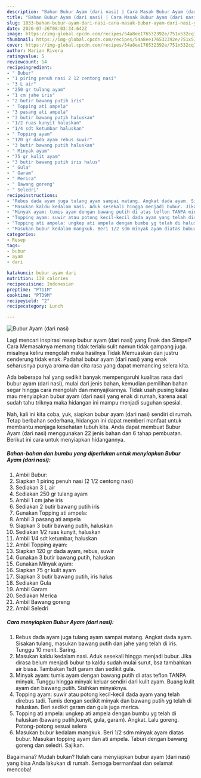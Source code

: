 ```yaml
---
description: "Bahan Bubur Ayam (dari nasi) | Cara Masak Bubur Ayam (dari nasi) Yang Enak Dan Lezat"
title: "Bahan Bubur Ayam (dari nasi) | Cara Masak Bubur Ayam (dari nasi) Yang Enak Dan Lezat"
slug: 1033-bahan-bubur-ayam-dari-nasi-cara-masak-bubur-ayam-dari-nasi-yang-enak-dan-lezat
date: 2020-07-26T08:03:34.642Z
image: https://img-global.cpcdn.com/recipes/54a8ee176532392e/751x532cq70/bubur-ayam-dari-nasi-foto-resep-utama.jpg
thumbnail: https://img-global.cpcdn.com/recipes/54a8ee176532392e/751x532cq70/bubur-ayam-dari-nasi-foto-resep-utama.jpg
cover: https://img-global.cpcdn.com/recipes/54a8ee176532392e/751x532cq70/bubur-ayam-dari-nasi-foto-resep-utama.jpg
author: Marian Rivera
ratingvalue: 5
reviewcount: 14
recipeingredient:
- " Bubur"
- "1 piring penuh nasi 2 12 centong nasi"
- "3 L air"
- "250 gr tulang ayam"
- "1 cm jahe iris"
- "2 butir bawang putih iris"
- " Topping ati ampela"
- "3 pasang ati ampela"
- "3 butir bawang putih haluskan"
- "1/2 ruas kunyit haluskan"
- "1/4 sdt ketumbar haluskan"
- " Topping ayam"
- "120 gr dada ayam rebus suwir"
- "3 butir bawang putih haluskan"
- " Minyak ayam"
- "75 gr kulit ayam"
- "3 butir bawang putih iris halus"
- " Gula"
- " Garam"
- " Merica"
- " Bawang goreng"
- " Seledri"
recipeinstructions:
- "Rebus dada ayam juga tulang ayam sampai matang. Angkat dada ayam. Sisakan tulang, masukan bawang putih dan jahe yang telah di iris. Tunggu 10 menit. Saring."
- "Masukan kaldu kedalam nasi. Aduk sesekali hingga menjadi bubur. Jika dirasa belum menjadi bubur tp kaldu sudah mulai surut, bsa tambahkan air biasa. Tambakan 1sdt garam dan sedikit gula."
- "Minyak ayam: tumis ayam dengan bawang putih di atas teflon TANPA minyak. Tunggu hingga minyak keluar sendiri dari kulit ayam. Buang kulit ayam dan bawang putih. Sisihkan minyaknya."
- "Topping ayam: suwir atau potong kecil-kecil dada ayam yang telah direbus tadi. Tumis dengan sedikit minyak dan bawang putih yg telah di haluskan. Beri sedikit garam dan gula juga merica."
- "Topping ati ampela: ungkep ati ampela dengan bumbu yg telah di haluskan (bawang putih,kunyit, gula, garam). Angkat. Lalu goreng. Potong-potong sesuai selera"
- "Masukan bubur kedalam mangkuk. Beri 1/2 sdm minyak ayam diatas bubur. Masukan topping ayam dan ati ampela. Taburi dengan bawang goreng dan seledri. Sajikan."
categories:
- Resep
tags:
- bubur
- ayam
- dari

katakunci: bubur ayam dari 
nutrition: 138 calories
recipecuisine: Indonesian
preptime: "PT11M"
cooktime: "PT39M"
recipeyield: "2"
recipecategory: Lunch

---
```



![Bubur Ayam (dari nasi)](https://img-global.cpcdn.com/recipes/54a8ee176532392e/751x532cq70/bubur-ayam-dari-nasi-foto-resep-utama.jpg)

Lagi mencari inspirasi resep bubur ayam (dari nasi) yang Enak dan Simpel? Cara Memasaknya memang tidak terlalu sulit namun tidak gampang juga. misalnya keliru mengolah maka hasilnya Tidak Memuaskan dan justru cenderung tidak enak. Padahal bubur ayam (dari nasi) yang enak seharusnya punya aroma dan cita rasa yang dapat memancing selera kita.



Ada beberapa hal yang sedikit banyak mempengaruhi kualitas rasa dari bubur ayam (dari nasi), mulai dari jenis bahan, kemudian pemilihan bahan segar hingga cara mengolah dan menyajikannya. Tidak usah pusing kalau mau menyiapkan bubur ayam (dari nasi) yang enak di rumah, karena asal sudah tahu triknya maka hidangan ini mampu menjadi suguhan spesial.


Nah, kali ini kita coba, yuk, siapkan bubur ayam (dari nasi) sendiri di rumah. Tetap berbahan sederhana, hidangan ini dapat memberi manfaat untuk membantu menjaga kesehatan tubuh kita. Anda dapat membuat Bubur Ayam (dari nasi) menggunakan 22 jenis bahan dan 6 tahap pembuatan. Berikut ini cara untuk menyiapkan hidangannya.

<!--inarticleads1-->

##### Bahan-bahan dan bumbu yang diperlukan untuk menyiapkan Bubur Ayam (dari nasi):

1. Ambil  Bubur:
1. Siapkan 1 piring penuh nasi (2 1/2 centong nasi)
1. Sediakan 3 L air
1. Sediakan 250 gr tulang ayam
1. Ambil 1 cm jahe iris
1. Sediakan 2 butir bawang putih iris
1. Gunakan  Topping ati ampela:
1. Ambil 3 pasang ati ampela
1. Siapkan 3 butir bawang putih, haluskan
1. Sediakan 1/2 ruas kunyit, haluskan
1. Ambil 1/4 sdt ketumbar, haluskan
1. Ambil  Topping ayam:
1. Siapkan 120 gr dada ayam, rebus, suwir
1. Gunakan 3 butir bawang putih, haluskan
1. Gunakan  Minyak ayam:
1. Siapkan 75 gr kulit ayam
1. Siapkan 3 butir bawang putih, iris halus
1. Sediakan  Gula
1. Ambil  Garam
1. Sediakan  Merica
1. Ambil  Bawang goreng
1. Ambil  Seledri




<!--inarticleads2-->

##### Cara menyiapkan Bubur Ayam (dari nasi):

1. Rebus dada ayam juga tulang ayam sampai matang. Angkat dada ayam. Sisakan tulang, masukan bawang putih dan jahe yang telah di iris. Tunggu 10 menit. Saring.
1. Masukan kaldu kedalam nasi. Aduk sesekali hingga menjadi bubur. Jika dirasa belum menjadi bubur tp kaldu sudah mulai surut, bsa tambahkan air biasa. Tambakan 1sdt garam dan sedikit gula.
1. Minyak ayam: tumis ayam dengan bawang putih di atas teflon TANPA minyak. Tunggu hingga minyak keluar sendiri dari kulit ayam. Buang kulit ayam dan bawang putih. Sisihkan minyaknya.
1. Topping ayam: suwir atau potong kecil-kecil dada ayam yang telah direbus tadi. Tumis dengan sedikit minyak dan bawang putih yg telah di haluskan. Beri sedikit garam dan gula juga merica.
1. Topping ati ampela: ungkep ati ampela dengan bumbu yg telah di haluskan (bawang putih,kunyit, gula, garam). Angkat. Lalu goreng. Potong-potong sesuai selera
1. Masukan bubur kedalam mangkuk. Beri 1/2 sdm minyak ayam diatas bubur. Masukan topping ayam dan ati ampela. Taburi dengan bawang goreng dan seledri. Sajikan.




Bagaimana? Mudah bukan? Itulah cara menyiapkan bubur ayam (dari nasi) yang bisa Anda lakukan di rumah. Semoga bermanfaat dan selamat mencoba!
